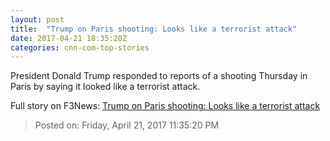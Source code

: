 ```yaml
---
layout: post
title:  "Trump on Paris shooting: Looks like a terrorist attack"
date: 2017-04-21 18:35:20Z
categories: cnn-com-top-stories
---
```


President Donald Trump responded to reports of a shooting Thursday in Paris by saying it looked like a terrorist attack.


Full story on F3News: [Trump on Paris shooting: Looks like a terrorist attack](http://www.f3nws.com/n/YtcukC)

> Posted on: Friday, April 21, 2017 11:35:20 PM
